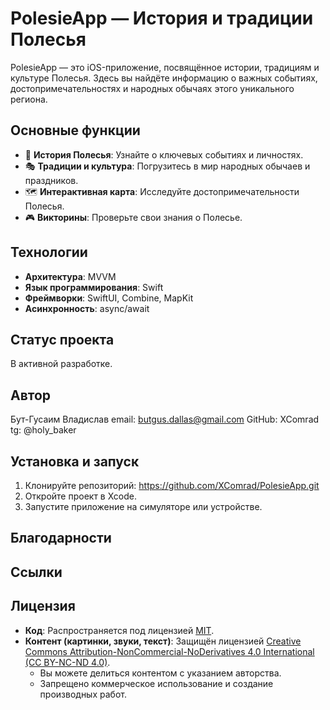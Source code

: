 # PolesieApp — История и традиции Полесья

PolesieApp — это iOS-приложение, посвящённое истории, традициям и культуре Полесья. Здесь вы найдёте информацию о важных событиях, достопримечательностях и народных обычаях этого уникального региона.

## Основные функции
- 📖 **История Полесья**: Узнайте о ключевых событиях и личностях.
- 🎭 **Традиции и культура**: Погрузитесь в мир народных обычаев и праздников.
- 🗺️ **Интерактивная карта**: Исследуйте достопримечательности Полесья.
- 🎮 **Викторины**: Проверьте свои знания о Полесье.

## Технологии
- **Архитектура**: MVVM
- **Язык программирования**: Swift
- **Фреймворки**: SwiftUI, Combine, MapKit
- **Асинхронность**: async/await

## Статус проекта
В активной разработке. 

## Автор
Бут-Гусаим Владислав
email: butgus.dallas@gmail.com
GitHub: XComrad
tg: @holy_baker

## Установка и запуск
1. Клонируйте репозиторий: https://github.com/XComrad/PolesieApp.git
2. Откройте проект в Xcode.
3. Запустите приложение на симуляторе или устройстве.

## Благодарности
## Ссылки

## Лицензия
- **Код**: Распространяется под лицензией [MIT](LICENSE).
- **Контент (картинки, звуки, текст)**: Защищён лицензией [Creative Commons Attribution-NonCommercial-NoDerivatives 4.0 International (CC BY-NC-ND 4.0)](CONTENT_LICENSE).
  - Вы можете делиться контентом с указанием авторства.
  - Запрещено коммерческое использование и создание производных работ.
